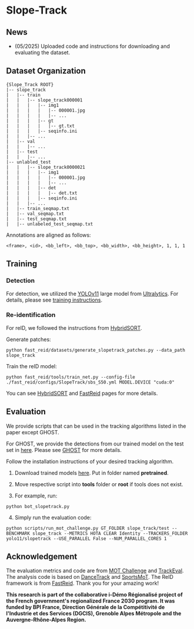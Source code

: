 # Slope-Track


## News
- (05/2025) Uploaded code and instructions for downloading and evaluating the dataset. 

## Dataset Organization
~~~
{Slope_Track ROOT}
|-- slope_track
|   |-- train
|   |   |-- slope_track000001
|   |   |   |-- img1
|   |   |   |   |-- 000001.jpg
|   |   |   |   |-- ...
|   |   |   |-- gt
|   |   |   |   |-- gt.txt            
|   |   |   |-- seqinfo.ini
|   |   |-- ...
|   |-- val
|   |   |-- ...
|   |-- test
|   |   |-- ...
|-- unlabled_test
|   |   |-- slope_track0000021
|   |   |   |-- img1
|   |   |   |   |-- 000001.jpg
|   |   |   |   |-- ...
|   |   |   |-- det
|   |   |   |   |-- det.txt            
|   |   |   |-- seqinfo.ini
|   |   |-- ...
|   |-- train_seqmap.txt
|   |-- val_seqmap.txt
|   |-- test_seqmap.txt
|   |-- unlabeled_test_seqmap.txt
~~~
Annotations are aligned as follows: 
~~~
<frame>, <id>, <bb_left>, <bb_top>, <bb_width>, <bb_height>, 1, 1, 1
~~~

## Training

### Detection

For detection, we utilized the [YOLOv11](https://docs.ultralytics.com/models/yolo11/) large model from [Ultralytics](https://github.com/ultralytics/ultralytics). For details, please see [training instructions](detection_training/Readme.md). 

### Re-identification

For reID, we followed the instructions from [HybridSORT](https://github.com/ymzis69/HybridSORT). 

Generate patches:
~~~
python fast_reid/datasets/generate_slopetrack_patches.py --data_path slope_track
~~~
Train the reID model:
~~~
python fast_reid/tools/train_net.py --config-file ./fast_reid/configs/SlopeTrack/sbs_S50.yml MODEL.DEVICE "cuda:0"
~~~

You can see [HybridSORT](https://github.com/ymzis69/HybridSORT) and [FastReid](https://github.com/JDAI-CV/fast-reid) pages for more details.

## Evaluation

We provide scripts that can be used in the tracking algorithms listed in the paper except GHOST.

For GHOST, we provide the detections from our trained model on the test set in [here](detections_GHOST). Please see [GHOST](https://github.com/dvl-tum/GHOST) for more details.

Follow the installation instructions of your desired tracking algorithm. 

1. Download trained models [here](https://1drv.ms/f/s!App_ySGnU8ijvP5uIw1qva19CuLv_w?e=UPT23N). Put in folder named **pretrained**.

2. Move respective script into **tools** folder or **root** if tools does not exist. 

3. For example, run:
~~~
python bot_slopetrack.py
~~~
4. Simply run the evaluation code:
```
python scripts/run_mot_challenge.py GT_FOLDER slope_track/test --BENCHMARK slope_track --METRICS HOTA CLEAR Identity --TRACKERS_FOLDER yolo11/slopetrack --USE_PARALLEL False --NUM_PARALLEL_CORES 1
```

## Acknowledgement  
The evaluation metrics and code are from [MOT Challenge](https://motchallenge.net/) and [TrackEval](https://github.com/JonathonLuiten/TrackEval). The analysis code is based on [DanceTrack](https://github.com/DanceTrack/DanceTrack) and [SportsMoT](https://github.com/MCG-NJU/SportsMOT). The ReID framework is from [FastReid](https://github.com/JDAI-CV/fast-reid). Thank you for your amazing work!

**This research is part of the collaborative i-Démo Régionalisé project of the French government's regionalized France 2030 program. It was funded by BPI France, Direction Générale de la Compétitivité de l'Industrie et des Services (DGCIS), Grenoble Alpes Métropole and the Auvergne-Rhône-Alpes Region.**
